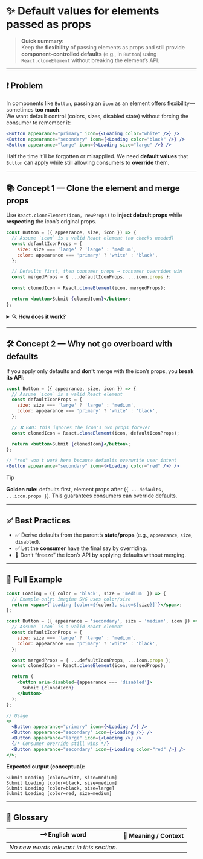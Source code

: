 
# ✨ Default values for elements passed as props

> **Quick summary:**  
> Keep the **flexibility** of passing elements as props and still provide **component-controlled defaults** (e.g., in `Button`) using `React.cloneElement` without breaking the element’s API.

---

## ❗ Problem

In components like `Button`, passing an `icon` as an element offers flexibility—sometimes **too much**.  
We want default control (colors, sizes, disabled state) without forcing the consumer to remember it:

```jsx
<Button appearance="primary" icon={<Loading color="white" />} />
<Button appearance="secondary" icon={<Loading color="black" />} />
<Button appearance="large" icon={<Loading size="large" />} />
```

Half the time it’ll be forgotten or misapplied. We need **default values** that `Button` can apply while still allowing consumers to **override** them.

---

## 📚 Concept 1 — Clone the element and merge props

Use `React.cloneElement(icon, newProps)` to **inject default props** while **respecting** the icon’s original props.

```jsx
const Button = ({ appearance, size, icon }) => {
  // Assume `icon` is a valid React element (no checks needed)
  const defaultIconProps = {
    size: size === 'large' ? 'large' : 'medium',
    color: appearance === 'primary' ? 'white' : 'black',
  };

  // Defaults first, then consumer props → consumer overrides win
  const mergedProps = { ...defaultIconProps, ...icon.props };

  const clonedIcon = React.cloneElement(icon, mergedProps);

  return <button>Submit {clonedIcon}</button>;
};
```

<details>
<summary>🔍 <b>How does it work?</b></summary>

- Step 1: Derive `defaultIconProps` from `appearance`/`size` of `Button`.  
- Step 2: **Merge** defaults first, then `icon.props` (order ensures consumer overrides win).  
- Step 3: Clone with `cloneElement` and render the cloned icon.
</details>

---

## 🛠️ Concept 2 — Why not go overboard with defaults

If you apply only defaults and **don’t** merge with the icon’s props, you **break its API**:

```jsx
const Button = ({ appearance, size, icon }) => {
  // Assume `icon` is a valid React element
  const defaultIconProps = {
    size: size === 'large' ? 'large' : 'medium',
    color: appearance === 'primary' ? 'white' : 'black',
  };

  // ❌ BAD: this ignores the icon's own props forever
  const clonedIcon = React.cloneElement(icon, defaultIconProps);

  return <button>Submit {clonedIcon}</button>;
};

// "red" won't work here because defaults overwrite user intent
<Button appearance="secondary" icon={<Loading color="red" />} /> 
```

> [!TIP]  
> **Golden rule:** defaults first, element props after (`{ ...defaults, ...icon.props }`). This guarantees consumers can override defaults.

---

## ✅ Best Practices

- ✅ Derive defaults from the parent’s **state/props** (e.g., `appearance`, `size`, `disabled`).  
- ✅ Let the **consumer** have the final say by overriding.  
- 🚫 Don’t “freeze” the icon’s API by applying defaults without merging.  

---

## 🚀 Full Example

```jsx
const Loading = ({ color = 'black', size = 'medium' }) => {
  // Example-only: imagine SVG uses color/size
  return <span>{`Loading [color=${color}, size=${size}]`}</span>;
};

const Button = ({ appearance = 'secondary', size = 'medium', icon }) => {
  // Assume `icon` is a valid React element
  const defaultIconProps = {
    size: size === 'large' ? 'large' : 'medium',
    color: appearance === 'primary' ? 'white' : 'black',
  };

  const mergedProps = { ...defaultIconProps, ...icon.props };
  const clonedIcon = React.cloneElement(icon, mergedProps);

  return (
    <button aria-disabled={appearance === 'disabled'}>
      Submit {clonedIcon}
    </button>
  );
};

// Usage
<>
  <Button appearance="primary" icon={<Loading />} />
  <Button appearance="secondary" icon={<Loading />} />
  <Button appearance="large" icon={<Loading />} />
  {/* Consumer override still wins */}
  <Button appearance="secondary" icon={<Loading color="red" />} />
</>;
```

**Expected output (conceptual):**
```
Submit Loading [color=white, size=medium]
Submit Loading [color=black, size=medium]
Submit Loading [color=black, size=large]
Submit Loading [color=red, size=medium]
```

---

## 📖 Glossary

| 🗝️ English word | 📝 Meaning / Context |
|-----------------|----------------------|
| _No new words relevant in this section._ |
